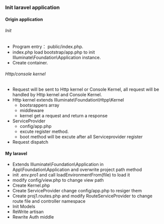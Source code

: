 ### Init laravel application

#### Origin application

###### Init
  - Program entry： public/index.php.
  - index.php load bootstrap/app.php to init Illuminate\Foundation\Application instance.
  - Create container.

###### Http/console kernel
  - Request will be sent to Http kernel or Console Kernel, all request will be handled by Http kernel and Console Kernel.
  - Http kernel extends Illuminate\Foundation\Htpp\Kernel
    * bootsrappers array
    * middleware
    * kernel get a request and return a response
  - ServiceProvider
    * config/app.php
    * excute register method.
    * boot method will be excute after all Serviceprovider register
  - Request dispatch

#### My laravel

  - Extends Illuminate\Foundation\Application in App\Foundation\Application and overwrite project path method
  - init .env.pro1 and call loadEnvironmentFrom(file) to load it
  - modify config/view.php to change view path
  - Create Kernel.php
  - Create ServiceProvider change config/app.php to resiger them
  - Create proj1.routes.php and modify RouteServiceProvider to change route file and controller namespace
  - Init Models
  - ReWrite artisan
  - Rewrite Auth middle
